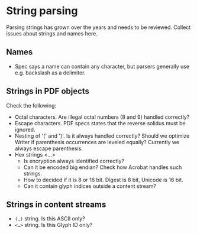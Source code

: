 ﻿# String parsing

Parsing strings has grown over the years and needs to be reviewed.
Collect issues about strings and names here.

## Names

* Spec says a name can contain any character, but parsers generally use e.g. backslash as a delimiter.

## Strings in PDF objects

Check the following:

* Octal characters. Are illegal octal numbers (8 and 9) handled correctly?
* Escape characters. PDF specs states that the reverse solidus must be ignored.
* Nesting of '(' and ')'. Is it always handled correctly?
  Should we optimize Writer if parenthesis occurrences are leveled equally? Currently we always escape parenthesis.
* Hex strings <…>
  * Is encryption always identified correctly?
  * Can it be encoded big endian? Check how Acrobat handles such strings.
  * How to decided if it is 8 or 16 bit. Digest is 8 bit, Unicode is 16 bit.
  * Can it contain glyph indices outside a content stream?

## Strings in content streams

* `(…)` string. Is this ASCII only?
* `<…>` string. Is this Glyph ID only?
